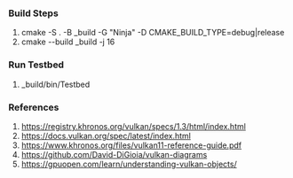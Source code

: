 ### Build Steps
1. cmake -S . -B _build -G "Ninja" -D CMAKE_BUILD_TYPE=debug|release
2. cmake --build _build -j 16

### Run Testbed
1. _build/bin/Testbed


### References
1. https://registry.khronos.org/vulkan/specs/1.3/html/index.html
2. https://docs.vulkan.org/spec/latest/index.html
3. https://www.khronos.org/files/vulkan11-reference-guide.pdf
4. https://github.com/David-DiGioia/vulkan-diagrams
5. https://gpuopen.com/learn/understanding-vulkan-objects/